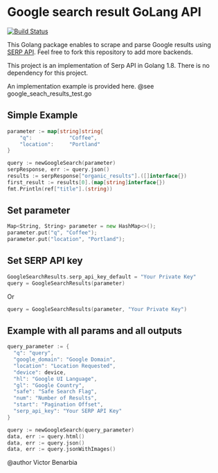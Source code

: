 Google search result GoLang API
===

[![Build Status](https://travis-ci.org/serpapi/google-search-results-golang.svg?branch=master)](https://travis-ci.org/serpapi/google-search-results-golang)

This Golang package enables to scrape and parse Google results using [SERP API](https://serpapi.com).
 Feel free to fork this repository to add more backends.

This project is an implementation of Serp API in Golang 1.8.
There is no dependency for this project.

An implementation example is provided here.
@see google_seach_results_test.go
## Simple Example
```go
parameter := map[string]string{
    "q":            "Coffee",
    "location":     "Portland"
}

query := newGoogleSearch(parameter)
serpResponse, err := query.json()
results := serpResponse["organic_results"].([]interface{})
first_result := results[0].(map[string]interface{})
fmt.Println(ref["title"].(string))
```

## Set parameter
```go
Map<String, String> parameter = new HashMap<>();
parameter.put("q", "Coffee");
parameter.put("location", "Portland");
```

## Set SERP API key

```go
GoogleSearchResults.serp_api_key_default = "Your Private Key"
query = GoogleSearchResults(parameter)
```
Or

```go
query = GoogleSearchResults(parameter, "Your Private Key")
```

## Example with all params and all outputs

```go
query_parameter := {
  "q": "query",
  "google_domain": "Google Domain",
  "location": "Location Requested",
  "device": device,
  "hl": "Google UI Language",
  "gl": "Google Country",
  "safe": "Safe Search Flag",
  "num": "Number of Results",
  "start": "Pagination Offset",
  "serp_api_key": "Your SERP API Key"
}

query := newGoogleSearch(query_parameter)
data, err := query.html()
data, err := query.json()
data, err := query.jsonWithImages()
```

@author Victor Benarbia
